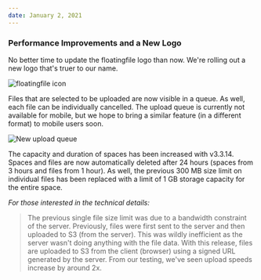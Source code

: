 ```yaml
---
date: January 2, 2021
---
```


### Performance Improvements and a New Logo

No better time to update the floatingfile logo than now. We're rolling out a new logo that's truer to our name.

![floatingfile icon](/images/changelog/3.3.14/banner1-blue-600x600.jpg)

Files that are selected to be uploaded are now visible in a queue. As well, each file can be individually cancelled. The upload queue is currently not available for mobile, but we hope to bring a similar feature (in a different format) to mobile users soon.

![New upload queue](/images/changelog/3.3.14/queue.jpg)

The capacity and duration of spaces has been increased with v3.3.14. Spaces and files are now automatically deleted after 24 hours (spaces from 3 hours and files from 1 hour). As well, the previous 300 MB size limit on individual files has been replaced with a limit of 1 GB storage capacity for the entire space.

_For those interested in the technical details:_

> The previous single file size limit was due to a bandwidth constraint of the server. Previously, files were first sent to the server and then uploaded to S3 (from the server). This was wildly inefficient as the server wasn't doing anything with the file data. With this release, files are uploaded to S3 from the client (browser) using a signed URL generated by the server. From our testing, we've seen upload speeds increase by around 2x.
